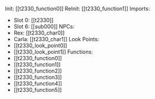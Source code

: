Init: [[t2330_function0]]
ReInit: [[t2330_function1]]
Imports:
- Slot 0: [[t2330]]
- Slot 6: [[sub000]]
NPCs:
- Rex: [[t2330_char0]]
- Carla: [[t2330_char1]]
Look Points:
- [[t2330_look_point0]]
- [[t2330_look_point1]]
Functions:
- [[t2330_function0]]
- [[t2330_function1]]
- [[t2330_function2]]
- [[t2330_function3]]
- [[t2330_function4]]
- [[t2330_function5]]

